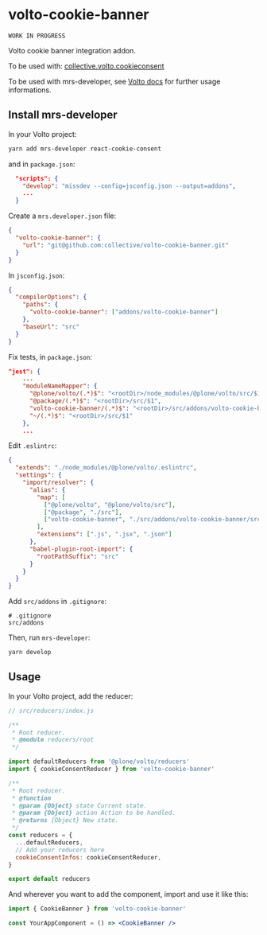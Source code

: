 # volto-cookie-banner

`WORK IN PROGRESS`

Volto cookie banner integration addon.

To be used with: [collective.volto.cookieconsent](https://github.com/collective/collective.volto.cookieconsent)

To be used with mrs-developer, see [Volto docs](https://docs.voltocms.com/customizing/add-ons/) for further usage informations.

## Install mrs-developer

In your Volto project:

```bash
yarn add mrs-developer react-cookie-consent
```

and in `package.json`:

```json
  "scripts": {
    "develop": "missdev --config=jsconfig.json --output=addons",
    ...
  }
```

Create a `mrs.developer.json` file:

```json
{
  "volto-cookie-banner": {
    "url": "git@github.com:collective/volto-cookie-banner.git"
  }
}
```

In `jsconfig.json`:

```json
{
  "compilerOptions": {
    "paths": {
      "volto-cookie-banner": ["addons/volto-cookie-banner"]
    },
    "baseUrl": "src"
  }
}
```

Fix tests, in `package.json`:

```json
"jest": {
    ...
    "moduleNameMapper": {
      "@plone/volto/(.*)$": "<rootDir>/node_modules/@plone/volto/src/$1",
      "@package/(.*)$": "<rootDir>/src/$1",
      "volto-cookie-banner/(.*)$": "<rootDir>/src/addons/volto-cookie-banner/src/$1",
      "~/(.*)$": "<rootDir>/src/$1"
    },
    ...
```

Edit `.eslintrc`:

```json
{
  "extends": "./node_modules/@plone/volto/.eslintrc",
  "settings": {
    "import/resolver": {
      "alias": {
        "map": [
          ["@plone/volto", "@plone/volto/src"],
          ["@package", "./src"],
          ["volto-cookie-banner", "./src/addons/volto-cookie-banner/src"]
        ],
        "extensions": [".js", ".jsx", ".json"]
      },
      "babel-plugin-root-import": {
        "rootPathSuffix": "src"
      }
    }
  }
}
```

Add `src/addons` in `.gitignore`:

```
# .gitignore
src/addons
```

Then, run `mrs-developer`:

```bash
yarn develop
```

## Usage

In your Volto project, add the reducer:

```jsx
// src/reducers/index.js

/**
 * Root reducer.
 * @module reducers/root
 */

import defaultReducers from '@plone/volto/reducers'
import { cookieConsentReducer } from 'volto-cookie-banner'

/**
 * Root reducer.
 * @function
 * @param {Object} state Current state.
 * @param {Object} action Action to be handled.
 * @returns {Object} New state.
 */
const reducers = {
  ...defaultReducers,
  // Add your reducers here
  cookieConsentInfos: cookieConsentReducer,
}

export default reducers
```

And wherever you want to add the component, import and use it like this:

```jsx
import { CookieBanner } from 'volto-cookie-banner'

const YourAppComponent = () => <CookieBanner />
```
